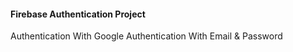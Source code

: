 #### Firebase Authentication Project

Authentication With Google
Authentication With Email & Password